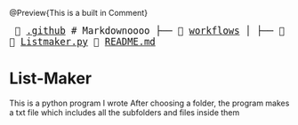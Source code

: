 @Preview{This is a built in Comment}
<big><pre>
📄 [.github](./.github)      # Markdownoooo
├── 📄 [workflows](./.github/workflows) 
│   ├── 📜 [pythonpackage.yml](./.github/workflows/pythonpackage.yml) # new
📄 [Listmaker.py](./Listmaker.py) 
📄 [README.md](./README.md) 
</pre></big>

# List-Maker
This is a python program I wrote
After choosing a folder, the program makes a txt file which includes all the subfolders and files inside them

